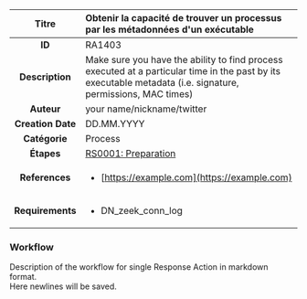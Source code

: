 | Titre                       | Obtenir la capacité de trouver un processus par les métadonnées d'un exécutable         |
|:---------------------------:|:--------------------|
| **ID**                      | RA1403            |
| **Description**             | Make sure you have the ability to find process executed at a particular time in the past by its executable metadata (i.e. signature, permissions, MAC times)   |
| **Auteur**                  | your name/nickname/twitter        |
| **Creation Date**           | DD.MM.YYYY |
| **Catégorie**                | Process      |
| **Étapes**                   |[RS0001: Preparation](../Response_Stages/RS0001.md)| 
| **References** |<ul><li>[https://example.com](https://example.com)</li></ul>|
| **Requirements** |<ul><li>DN_zeek_conn_log</li></ul>|

### Workflow

Description of the workflow for single Response Action in markdown format.  
Here newlines will be saved.
